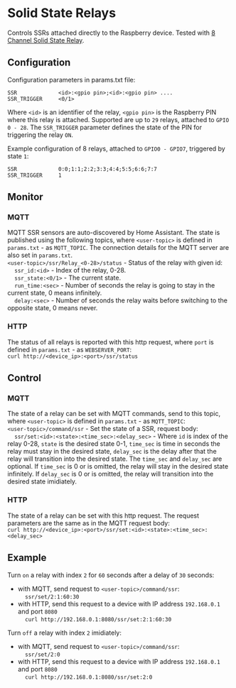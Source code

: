 # Solid State Relays

Controls SSRs attached directly to the Raspberry device. Tested with [8 Channel Solid State Relay](../../../../docs/SSR_8Channel_EN.pdf).

## Configuration
Configuration parameters in params.txt file:
```
SSR             <id>:<gpio pin>;<id>:<gpio pin> ....
SSR_TRIGGER     <0/1>
```
Where `<id>` is an identifier of the relay, `<gpio pin>` is the Raspberry PIN where this relay is attached. Supported are up to `29` relays, attached to `GPIO 0 - 28`. The `SSR_TRIGGER` parameter defines the state of the PIN for triggering the relay `ON`.

Example configuration of 8 relays, attached to `GPIO0 - GPIO7`, triggered by state `1`:
```
SSR             0:0;1:1;2:2;3:3;4:4;5:5;6:6;7:7
SSR_TRIGGER     1
```

## Monitor
### MQTT
MQTT SSR sensors are auto-discovered by Home Assistant. The state is published using the following topics, where `<user-topic>` is defined in `params.txt` - as `MQTT_TOPIC`. The connection details for the MQTT server are also set in `params.txt`.  
`<user-topic>/ssr/Relay_<0-28>/status` - Status of the relay with given id:  
&nbsp;&nbsp;&nbsp;&nbsp;`ssr_id:<id>`       - Index of the relay, 0-28.  
&nbsp;&nbsp;&nbsp;&nbsp;`ssr_state:<0/1>`   - The current state.  
&nbsp;&nbsp;&nbsp;&nbsp;`run_time:<sec>`    - Number of seconds the relay is going to stay in the current state, 0 means infinitely.  
&nbsp;&nbsp;&nbsp;&nbsp;`delay:<sec>`       - Number of seconds the relay waits before switching to the opposite state, 0 means never.  
### HTTP
The status of all relays is reported with this http request, where `port` is defined in `params.txt` - as `WEBSERVER_PORT`:  
    `curl http://<device_ip>:<port>/ssr/status`

## Control
### MQTT
The state of a relay can be set with MQTT commands, send to this topic, where `<user-topic>` is defined in `params.txt` - as `MQTT_TOPIC`:  
`<user-topic>/command/ssr` - Set the state of a SSR, request body:  
&nbsp;&nbsp;&nbsp;&nbsp;`ssr/set:<id>:<state>:<time_sec>:<delay_sec>` - Where `id` is index of the relay 0-28, `state` is the desired state 0-1, `time_sec` is time in seconds the relay must stay in the desired state, `delay_sec` is the delay after that the relay will transition into the desired state. The `time_sec` and `delay_sec` are optional. If `time_sec` is 0 or is omitted, the relay will stay in the desired state infinitely. If `delay_sec` is 0 or is omitted, the relay will transition into the desired state imidiately.
### HTTP
The state of a relay can be set with this http request. The request parameters are the same as in the MQTT request body:  
`curl http://<device_ip>:<port>/ssr/set:<id>:<state>:<time_sec>:<delay_sec>`
## Example
Turn `on` a relay with index `2` for `60` seconds after a delay of `30` seconds:  
- with MQTT, send request to `<user-topic>/command/ssr`:  
&nbsp;&nbsp;&nbsp;&nbsp;`ssr/set/2:1:60:30`  
- with HTTP, send this request to a device with IP address `192.168.0.1` and port `8080`  
&nbsp;&nbsp;&nbsp;&nbsp;`curl http://192.168.0.1:8080/ssr/set:2:1:60:30`  

Turn `off` a relay with index `2` imidiately:  
- with MQTT, send request to `<user-topic>/command/ssr`:  
&nbsp;&nbsp;&nbsp;&nbsp;`ssr/set/2:0`  
- with HTTP, send this request to a device with IP address `192.168.0.1` and port `8080`  
&nbsp;&nbsp;&nbsp;&nbsp;`curl http://192.168.0.1:8080/ssr/set:2:0`  
